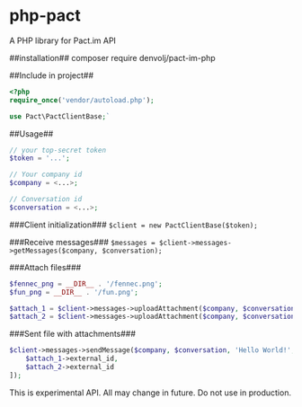 # php-pact
A PHP library for Pact.im API

##installation##
composer require denvolj/pact-im-php

##Include in project##
```php
<?php
require_once('vendor/autoload.php');

use Pact\PactClientBase;`
```

##Usage##
```php
// your top-secret token
$token = '...';

// Your company id
$company = <...>;

// Conversation id
$conversation = <...>;
```

###Client initialization###
`$client = new PactClientBase($token);`

###Receive messages###
`$messages = $client->messages->getMessages($company, $conversation);`

###Attach files###
```php
$fennec_png = __DIR__ . '/fennec.png';
$fun_png = __DIR__ . '/fun.png';

$attach_1 = $client->messages->uploadAttachment($company, $conversation, $fennec_png);
$attach_2 = $client->messages->uploadAttachment($company, $conversation, $fun_png);
```

###Sent file with attachments###
```php
$client->messages->sendMessage($company, $conversation, 'Hello World!', [
    $attach_1->external_id,
    $attach_2->external_id
]);
```

This is experimental API. All may change in future. Do not use in production.
